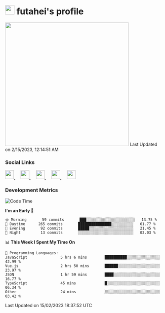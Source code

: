 <h1><img src="https://fonts.gstatic.com/s/e/notoemoji/latest/1f914/512.gif" width="30"/> futahei's profile</h1>
<!--START_SECTION:lapras-card-->
<a href="https://lapras.com/public/M9NU3UQ" target="_blank" rel="noopener noreferrer"><img src="https://lapras-card-generator.vercel.app/api/svg?e=3.42&b=3.57&i=3.19&b1=%23232323&b2=%236d6d6d&i1=%23212121&i2=%23818181&l=ja" width="400" ></a>  
Last Updated on 2/15/2023, 12:14:51 AM
<!--END_SECTION:lapras-card-->

<h3>Social Links</h3>
<p>
  <a href= "https://github.com/futahei">
    <img src="https://img.icons8.com/ios-filled/50/000000/github.svg" width="28px"/>
  </a>
  &emsp;
  <a href= "https://www.youtube.com/channel/UC6cSz5FoLd8ib7Qnncyj-eg">
    <img src="https://img.icons8.com/ios-filled/50/000000/youtube.svg" width="28px"/>
  </a>
  &emsp;
  <a href= "https://twitter.com/kohei_fttk">
    <img src="https://img.icons8.com/ios-filled/50/000000/twitter.svg" width="28px"/>
  </a>
  &emsp;
  <a href= "https://keybase.io/futahei">
    <img src="https://img.icons8.com/ios-filled/50/000000/keybase2.svg" width="28px"/>
  </a>
  &emsp;
  <a href="mailto:kohei_f@cynack.com">
    <img src="https://img.icons8.com/ios-filled/50/000000/email.png" width="28px"/>
  </a>
</p>

<h3>Development Metrics</h3>

<!--START_SECTION:waka-->
![Code Time](http://img.shields.io/badge/Code%20Time-1%2C129%20hrs%2025%20mins-blue)

**I'm an Early 🐤** 

```text
🌞 Morning       59 commits       ███░░░░░░░░░░░░░░░░░░░░░░   13.75 % 
🌆 Daytime      265 commits       ███████████████░░░░░░░░░░   61.77 % 
🌃 Evening       92 commits       █████░░░░░░░░░░░░░░░░░░░░   21.45 % 
🌙 Night         13 commits       ░░░░░░░░░░░░░░░░░░░░░░░░░   03.03 % 

```


📊 **This Week I Spent My Time On** 

```text
💬 Programming Languages: 
JavaScript               5 hrs 6 mins        ██████████░░░░░░░░░░░░░░░   42.99 % 
Vue.js                   2 hrs 50 mins       ██████░░░░░░░░░░░░░░░░░░░   23.97 % 
JSON                     1 hr 59 mins        ████░░░░░░░░░░░░░░░░░░░░░   16.77 % 
TypeScript               45 mins             █░░░░░░░░░░░░░░░░░░░░░░░░   06.34 % 
Other                    24 mins             ░░░░░░░░░░░░░░░░░░░░░░░░░   03.42 % 

```


 Last Updated on 15/02/2023 18:37:52 UTC
<!--END_SECTION:waka-->
